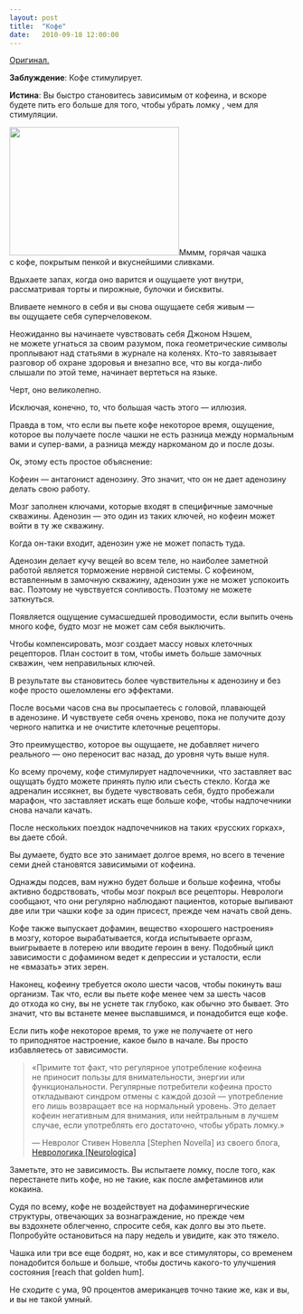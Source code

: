 ```yaml
---
layout: post
title:  "Кофе"
date:   2010-09-18 12:00:00
---
```

<p><a href="http://youarenotsosmart.com/2010/02/22/coffee/">Оригинал.</a></p>
<p>﻿<strong>Заблуждение</strong>: Кофе стимулирует.</p>
<p><strong>Истина</strong>: Вы быстро становитесь зависимым от кофеина, и вскоре будете пить его больше для того, чтобы убрать ломку , чем для стимуляции.</p>
<p><a href="http://youarenotsosmart.ru/wp-content/uploads/2010/09/CoffeeArt.jpg"><img height="227" width="300" alt="" src="https://web.archive.org/web/20140330015424im_/http://youarenotsosmart.ru/wp-content/uploads/2010/09/CoffeeArt-300x227.jpg" title="CoffeeArt" class="alignright size-medium wp-image-63" /></a>Мммм, горячая чашка с кофе, покрытым пенкой и вкуснейшими сливками.</p>
<p>Вдыхаете запах, когда оно варится и ощущаете уют внутри, рассматривая торты и пирожные, булочки и бисквиты.</p>
<p>Вливаете немного в себя и вы снова ощущаете себя живым — вы ощущаете себя суперчеловеком.</p>
<p>Неожиданно вы начинаете чувствовать себя Джоном Нэшем, не можете угнаться за своим разумом, пока геометрические символы проплывают над статьями в журнале на коленях. Кто-то завязывает разговор об охране здоровья и внезапно все, что вы когда-либо слышали по этой теме, начинает вертеться на языке.</p>
<p>Черт, оно великолепно.</p>
<p>Исключая, конечно, то, что большая часть этого — иллюзия.</p>
<p>Правда в том, что если вы пьете кофе некоторое время, ощущение, которое вы получаете после чашки не есть разница между нормальным вами и супер-вами, а разница между наркоманом до и после дозы.</p>
<p><span id="more-62"></span></p>
<p>Ок, этому есть простое объяснение:</p>
<p>Кофеин — антагонист аденозину. Это значит, что он не дает аденозину делать свою работу.</p>
<p>Мозг заполнен ключами, которые входят в специфичные замочные скважины. Аденозин — это один из таких ключей, но кофеин может войти в ту же скважину.</p>
<p>Когда он-таки входит, аденозин уже не может попасть туда.</p>
<p>Аденозин делает кучу вещей во всем теле, но наиболее заметной работой является торможение нервной системы. С кофеином, вставленным в замочную скважину, аденозин уже не может успокоить вас. Поэтому не чувствуется сонливость. Поэтому не можете заткнуться.</p>
<p>Появляется ощущение сумасшедшей проводимости, если выпить очень много кофе, будто мозг не может сам себя выключить.</p>
<p><img alt="" src="https://web.archive.org/web/20140330015424im_/http://youarenotsosmart.ru/wp-content/uploads/2010/09/Caffeinated_spiderwebs.jpg" title="Caffeinated_spiderwebs" class="alignleft" />Чтобы компенсировать, мозг создает массу новых клеточных рецепторов. План состоит в том, чтобы иметь больше замочных скважин, чем неправильных ключей.</p>
<p>В результате вы становитесь более чувствительны к аденозину и без кофе просто ошеломлены его эффектами.</p>
<p>После восьми часов сна вы просыпаетесь с головой, плавающей в аденозине. И чувствуете себя очень хреново, пока не получите дозу черного напитка и не очистите клеточные рецепторы.</p>
<p>Это преимущество, которое вы ощущаете, не добавляет ничего реального — оно переносит вас назад, до уровня чуть выше нуля.</p>
<p>Ко всему прочему, кофе стимулирует надпочечники, что заставляет вас ощущать будто можете принять пулю или съесть стекло. Когда же адреналин иссякнет, вы будете чувствовать себя, будто пробежали марафон, что заставляет искать еще больше кофе, чтобы надпочечники снова начали качать.</p>
<p>После нескольких поездок надпочечников на таких «русских горках», вы даете сбой.</p>
<p>Вы думаете, будто все это занимает долгое время, но всего в течение семи дней становятся зависимыми от кофеина.</p>
<p>Однажды подсев, вам нужно будет больше и больше кофеина, чтобы активно бодрствовать, чтобы мозг покрыл все рецепторы. Неврологи сообщают, что они регулярно наблюдают пациентов, которые выпивают две или три чашки кофе за один присест, прежде чем начать свой день.</p>
<p>Кофе также выпускает дофамин, вещество «хорошего настроения» в мозгу, которое вырабатывается, когда испытываете оргазм, выигрываете в лотерею или вводите героин в вену. Подобный цикл зависимости с дофамином ведет к депрессии и усталости, если не «вмазать» этих зерен.</p>
<p>Наконец, кофеину требуется около шести часов, чтобы покинуть ваш организм. Так что, если вы пьете кофе менее чем за шесть часов до отхода ко сну, вы не уснете так глубоко, как обычно это бывает. Это значит, что вы встанете менее выспавшимся, и понадобится еще кофе.</p>
<p>Если пить кофе некоторое время, то уже не получаете от него то приподнятое настроение, какое было в начале. Вы просто избавляетесь от зависимости.</p>
<blockquote><p>«Примите тот факт, что регулярное употребление кофеина не приносит пользы для внимательности, энергии или функциональности. Регулярные потребители кофеина просто откладывают синдром отмены с каждой дозой — употребление его лишь возвращает все на нормальный уровень. Это делает кофеин негативным для внимания, или нейтральным в лучшем случае, если употреблять его достаточно, чтобы убрать ломку.»</p>
<p>— Невролог Стивен Новелла [Stephen Novella] из своего блога, <a href="http://www.theness.com/neurologicablog/">Неврологика [Neurologica]</a></p></blockquote>
<p>Заметьте, это не зависимость. Вы испытаете ломку, после того, как перестанете пить кофе, но не такие, как после амфетаминов или кокаина.</p>
<p>Судя по всему, кофе не воздействует на дофаминергические структуры, отвечающих за вознаграждение, но прежде чем вы вздохнете облегченно, спросите себя, как долго вы это пьете. Попробуйте остановиться на пару недель и увидите, как это тяжело.</p>
<p>Чашка или три все еще бодрят, но, как и все стимуляторы, со временем понадобится больше и больше, чтобы достичь какого-то улучшения состояния [reach that golden hum].</p>
<p>Не сходите с ума, 90 процентов американцев точно такие же, как и вы, и вы не такой умный.</p>
